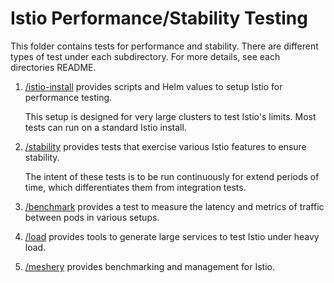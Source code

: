 # Istio Performance/Stability Testing

This folder contains tests for performance and stability. There are different types of test under each subdirectory. For more details, see each directories README.

1. [/istio-install](./istio-install) provides scripts and Helm values to setup Istio for performance testing.

    This setup is designed for very large clusters to test Istio's limits. Most tests can run on a standard Istio install.
1. [/stability](./stability) provides tests that exercise various Istio features to ensure stability.

    The intent of these tests is to be run continuously for extend periods of time, which differentiates them from integration tests.
1. [/benchmark](./benchmark) provides a test to measure the latency and metrics of traffic between pods in various setups.
1. [/load](./load) provides tools to generate large services to test Istio under heavy load.
1. [/meshery](https://github.com/layer5io/meshery) provides benchmarking and management for Istio.
